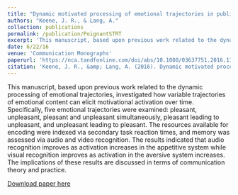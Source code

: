 ```yaml
---
title: "Dynamic motivated processing of emotional trajectories in public service announcements"
authors: "Keene, J. R., & Lang, A."
collection: publications
permalink: /publication/PoignantSTRT
excerpt: 'This manuscript, based upon previous work related to the dynamic processing of emotional trajectories, investigated how variable trajectories of emotional content can elicit motivational activation over time. Specifically, five emotional trajectories were examined: pleasant, unpleasant, pleasant and unpleasant simultaneously, pleasant leading to unpleasant, and unpleasant leading to pleasant. The resources available for encoding were indexed via secondary task reaction times, and memory was assessed via audio and video recognition. The results indicated that audio recognition improves as activation increases in the appetitive system while visual recognition improves as activation in the aversive system increases. The implications of these results are discussed in terms of communication theory and practice.'
date: 6/22/16
venue: 'Communication Monographs'
paperurl: 'https://nca.tandfonline.com/doi/abs/10.1080/03637751.2016.1198040?casa_token=7yP5FMICxFwAAAAA:PJSaK3eFQNFjN5BmeI09_JRxMEEUfyh30WMzzhtNpoM288fTdIjLJkRQa0-vM38S4HWj4EDBgNhA3A#.XCaNEy2ZPBI'
citation: 'Keene, J. R., &amp; Lang, A. (2016). Dynamic motivated processing of emotional trajectories in public service announcements. Communication Monographs. 83(4), 468-485. DOI:10.1080/03637751.2016.1198040.'
---
```

This manuscript, based upon previous work related to the dynamic processing of emotional trajectories, investigated how variable trajectories of emotional content can elicit motivational activation over time. Specifically, five emotional trajectories were examined: pleasant, unpleasant, pleasant and unpleasant simultaneously, pleasant leading to unpleasant, and unpleasant leading to pleasant. The resources available for encoding were indexed via secondary task reaction times, and memory was assessed via audio and video recognition. The results indicated that audio recognition improves as activation increases in the appetitive system while visual recognition improves as activation in the aversive system increases. The implications of these results are discussed in terms of communication theory and practice.

[Download paper here](https://nca.tandfonline.com/doi/abs/10.1080/03637751.2016.1198040?casa_token=7yP5FMICxFwAAAAA:PJSaK3eFQNFjN5BmeI09_JRxMEEUfyh30WMzzhtNpoM288fTdIjLJkRQa0-vM38S4HWj4EDBgNhA3A#.XCaNEy2ZPBI)
